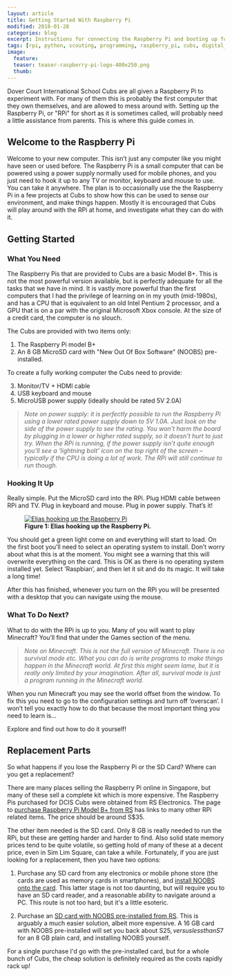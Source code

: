 ```yaml
---
layout: article
title: Getting Started With Raspberry Pi
modified: 2018-01-28
categories: blog
excerpt: Instructions for connecting the Raspberry Pi and booting up for the first time, and where to find replacement parts if lost?
tags: [rpi, python, scouting, programming, raspberry_pi, cubs, digital_maker_badge]
image:
  feature:
  teaser: teaser-raspberry-pi-logo-400x250.png
  thumb:
---
```


Dover Court International School Cubs are all given a Raspberry Pi to experiment with. For many of them this is probably the first computer that they own themselves, and are allowed to mess around with. Setting up the Raspberry Pi, or "RPi" for short as it is sometimes called, will probably need a little assistance from parents. This is where this guide comes in.

## Welcome to the Raspberry Pi

Welcome to your new computer. This isn’t just any computer like you might have seen or used before. The Raspberry Pi is a small computer that can be powered using a power supply normally used for mobile phones, and you just need to hook it up to any TV or monitor, keyboard and mouse to use. You can take it anywhere. The plan is to occasionally use the the Raspberry Pi in a few projects at Cubs to show how this can be used to sense our environment, and make things happen. Mostly it is encouraged that Cubs will play around with the RPi at home, and investigate what they can do with it.

## Getting Started

### What You Need

The Raspberry Pis that are provided to Cubs are a basic Model B+. This is not the most powerful version available, but is perfectly adequate for all the tasks that we have in mind. It is vastly more powerful than the first computers that I had the privilege of learning on in my youth (mid-1980s), and has a CPU that is equivalent to an old Intel Pentium 2 processor, and a GPU that is on a par with the original Microsoft Xbox console. At the size of a credit card, the computer is no slouch.

The Cubs are provided with two items only:

1. The Raspberry Pi model B+
2. An 8 GB MicroSD card with "New Out Of Box Software" (NOOBS) pre-installed.

To create a fully working computer the Cubs need to provide:

3. Monitor/TV + HDMI cable
4. USB keyboard and mouse
4. MicroUSB power supply (ideally should be rated 5V 2.0A)

> *Note on power supply: it is perfectly possible to run the Raspberry Pi using a lower rated power supply down to 5V 1.0A. Just look on the side of the power supply to see the rating. You won’t harm the board by plugging in a lower or higher rated supply, so it doesn’t hurt to just try. When the RPi is running, if the power supply isn’t quite enough you’ll see a ‘lightning bolt’ icon on the top right of the screen – typically if the CPU is doing a lot of work. The RPi will still continue to run though.*

### Hooking It Up

Really simple. Put the MicroSD card into the RPi. Plug HDMI cable between RPi and TV. Plug in keyboard and mouse. Plug in power supply. That’s it!

<figure>
	<a href="{{ site.url }}/images/elias-raspberry-pi.jpg" data-lightbox="image-1" data-title="Elias hooking up the Raspberry Pi">
		<img src="{{ site.url }}/images/elias-raspberry-pi.jpg" alt="Elias hooking up the Raspberry Pi"/>
	</a>
	<figcaption><strong>Figure 1: Elias hooking up the Raspberry Pi.</strong></figcaption>
</figure>

You should get a green light come on and everything will start to load. On the first boot you’ll need to select an operating system to install. Don’t worry about what this is at the moment. You might see a warning that this will overwrite everything on the card. This is OK as there is no operating system installed yet. Select ‘Raspbian’, and then let it sit and do its magic. It will take a long time!

After this has finished, whenever you turn on the RPi you will be presented with a desktop that you can navigate using the mouse.

### What To Do Next?

What to do with the RPi is up to you. Many of you will want to play Minecraft? You’ll find that under the Games section of the menu.

> *Note on Minecraft. This is not the full version of Minecraft. There is no survival mode etc. What you can do is write programs to make things happen in the Minecraft world. At first this might seem lame, but it is really only limited by your imagination. After all, survival mode is just a program running in the Minecraft world.*

When you run Minecraft you may see the world offset from the window. To fix this you need to go to the configuration settings and turn off ‘overscan’. I won’t tell you exactly how to do that because the most important thing you need to learn is...

Explore and find out how to do it yourself!

## Replacement Parts

So what happens if you lose the Raspberry Pi or the SD Card? Where can you get a replacement?

There are many places selling the Raspberry Pi online in Singapore, but many of these sell a complete kit which is more expensive. The Raspberry Pis purchased for DCIS Cubs were obtained from RS Electronics. The page to [purchase Raspberry Pi Model B+ from RS](https://sg.rs-online.com/web/p/processor-microcontroller-development-kits/8111284/) has links to many other RPi related items. The price should be around S$35.

The other item needed is the SD card. Only 8 GB is really needed to run the RPi, but these are getting harder and harder to find. Also solid state memory prices tend to be quite volatile, so getting hold of many of these at a decent price, even in Sim Lim Square, can take a while. Fortunately, if you are just looking for a replacement, then you have two options:

1. Purchase any SD card from any electronics or mobile phone store (the cards are used as memory cards in smartphones), and [install NOOBS onto the card](https://www.raspberrypi.org/documentation/installation/noobs.md). This latter stage is not too daunting, but will require you to have an SD card reader, and a reasonable ability to navigate around a PC. This route is not too hard, but it's a little esoteric.

2. Purchase an [SD card with NOOBS pre-installed from RS](https://sg.rs-online.com/web/p/secure-digital-cards/1213897/). This is arguably a much easier solution, albeit more expensive. A 16 GB card with NOOBS pre-installed will set you back about S$25, versus less than S$7 for an 8 GB plain card, and installing NOOBS yourself.

For a single purchase I'd go with the pre-installed card, but for a whole bunch of Cubs, the cheap solution is definitely required as the costs rapidly rack up!